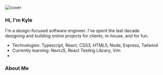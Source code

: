 ![cover](https://github.com/kyle-kettler/kyle-kettler/assets/126023512/7cf0414a-c3ef-483e-8fdc-af4a97b4ea73)

### Hi, I'm Kyle
I'm a design-focused software engineer. I've spent the last decade designing and building online projects for clients, in-house, and for fun.

- Technologies: Typescript, React, CSS3, HTML5, Node, Express, Tailwind
- Currently learning: NextJS, React Testing Library, Vim
- 

### About Me

<!--
Here are some ideas to get you started:

- 🔭 I’m currently working on ...
- 🌱 I’m currently learning ...
- 👯 I’m looking to collaborate on ...
- 🤔 I’m looking for help with ...
- 💬 Ask me about ...
- 📫 How to reach me: ...
- 😄 Pronouns: ...
- ⚡ Fun fact: ...
-->
